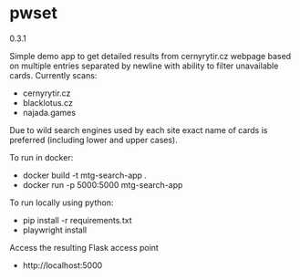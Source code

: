 # pwset
0.3.1

Simple demo app to get detailed results from cernyrytir.cz webpage based on multiple entries separated by newline with ability to filter unavailable cards. Currently scans:
- cernyrytir.cz
- blacklotus.cz
- najada.games

Due to wild search engines used by each site exact name of cards is preferred (including lower and upper cases).

To run in docker:
- docker build -t mtg-search-app .
- docker run -p 5000:5000 mtg-search-app

To run locally using python:
- pip install -r requirements.txt
- playwright install

Access the resulting Flask access point
- http://localhost:5000
